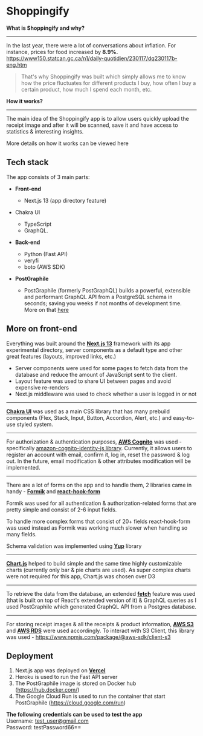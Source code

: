 # Shoppingify

**What is Shoppingify and why?**

---

In the last year, there were a lot of conversations about inflation.
For instance, prices for food increased by **8.9%.**
<https://www150.statcan.gc.ca/n1/daily-quotidien/230117/dq230117b-eng.htm>

> That's why Shoppingify was built which simply allows me to know how the price fluctuates for different products I buy, how often I buy a certain product, how much I spend each month, etc.

**How it works?**

 ---

The main idea of the Shoppingify app is to allow users quickly upload the receipt image and after it will be scanned, save it and have access to statistics & interesting insights.

More details on how it works can be viewed here

## **Tech stack**

The app consists of 3 main parts:

- **Front-end**
  - Next.js 13 (app directory feature)
- Chakra UI
  - TypeScript
  - GraphQL.

- **Back-end**
  - Python (Fast API)
  - veryfi
  - boto (AWS SDK)

- **PostGraphile**
  - PostGraphile (formerly PostGraphQL) builds a powerful, extensible and performant GraphQL API from a PostgreSQL   schema in seconds; saving you weeks if not months of development time. <br/>More on that [here](https://github.com/Kai4ik/shoppingify-2.0-pgql)

## **More on front-end**

Everything was built around the **[Next.js 13](https://nextjs.org/blog/next-13#server-components)** framework with its app experimental directory, server components as a default type and other great features (layouts,  improved links, etc.)

- Server components were used for some pages to fetch data from the database and reduce the amount of JavaScript sent to the client.
- Layout feature was used to share UI between pages and avoid expensive re-renders
- Next.js middleware was used to check whether a user is logged in or not

 ---
 **[Chakra UI](https://chakra-ui.com/)** was used as a main CSS library that has many prebuild components (Flex, Stack, Input, Button, Accordion, Alert, etc.) and easy-to-use styled system.

---
For authorization & authentication purposes, **[AWS Cognito](https://aws.amazon.com/cognito/)** was used - specifically [amazon-cognito-identity-js library](https://www.npmjs.com/package/amazon-cognito-identity-js).
Currently, it allows users to register an account with email, confirm it, log in, reset the password & log out.
In the future, email modification & other attributes modification will be implemented.

 ---
There are a lot of forms on the app and to handle them, 2 libraries came in handy - **[Formik](https://formik.org/docs/overview)** and **[react-hook-form](https://www.npmjs.com/package/react-hook-form)**

Formik was used for all authentication & authorization-related forms that are pretty simple and consist of 2-6 input fields.

To handle more complex forms that consist of 20+ fields react-hook-form was used instead as Formik was working much slower when handling so many fields.

Schema validation was implemented using **[Yup](https://www.npmjs.com/package/yup)** library

---
**[Chart.js](https://www.chartjs.org/docs/latest/)** helped to build simple and the same time highly customizable charts (currently only bar & pie charts are used).
As super complex charts were not required for this app, Chart.js was chosen over D3

---
To retrieve the data from the database, an extended **[fetch](https://beta.nextjs.org/docs/data-fetching/fetching)** feature was used (that is built on top of React's extended version of it) & GraphQL queries as I used PostGraphile which generated GraphQL API from a Postgres database.

---
 For storing receipt images & all the receipts & product information, **[AWS S3](https://aws.amazon.com/s3/)** and **[AWS RDS](https://aws.amazon.com/rds/)** were used accordingly.
 To interact with S3 Client, this library was used - <https://www.npmjs.com/package/@aws-sdk/client-s3>

## **Deployment**

 1. Next.js app was deployed on **[Vercel](https://vercel.com/docs)**
 2. Heroku is used to run the Fast API server
 3. The PostGraphile image is stored on Docker hub (<https://hub.docker.com/>)
 4. The Google Cloud Run is used to run the container that start PostGraphile (<https://cloud.google.com/run>)

**The following credentials can be used to test the app** \
Username: test_user@gmail.com \
Password: testPassword66==
